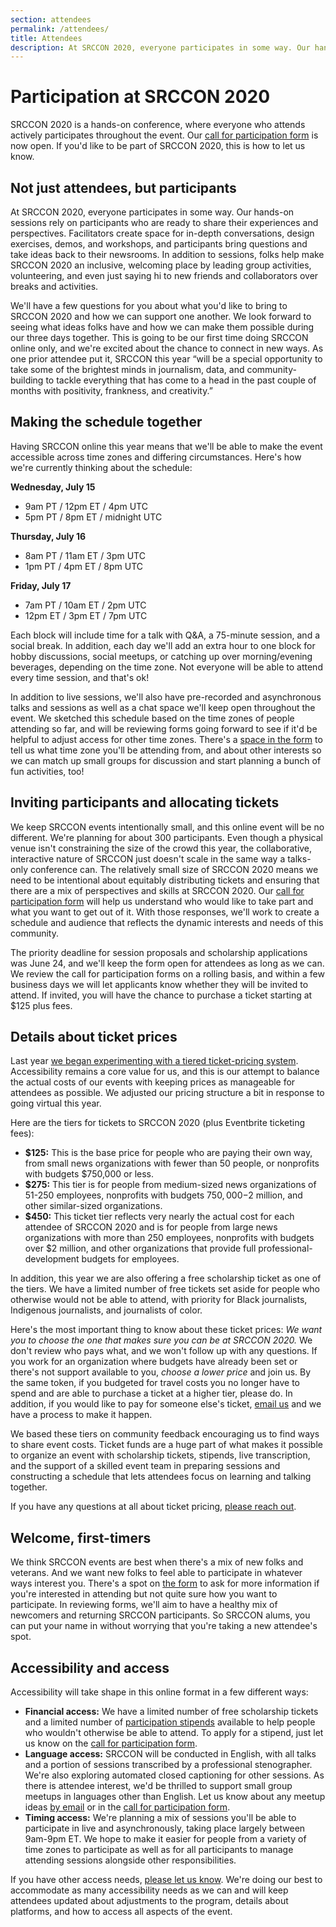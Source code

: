 ```yaml
---
section: attendees
permalink: /attendees/
title: Attendees
description: At SRCCON 2020, everyone participates in some way. Our hands-on sessions rely on participants who are ready to share their experiences and perspectives.
---
```


# Participation at SRCCON 2020

SRCCON 2020 is a hands-on conference, where everyone who attends actively participates throughout the event. Our [call for participation form](/participation/form) is now open. If you'd like to be part of SRCCON 2020, this is how to let us know.

## Not just attendees, but participants

At SRCCON 2020, everyone participates in some way. Our hands-on sessions rely on participants who are ready to share their experiences and perspectives. Facilitators create space for in-depth conversations, design exercises, demos, and workshops, and participants bring questions and take ideas back to their newsrooms. In addition to sessions, folks help make SRCCON 2020 an inclusive, welcoming place by leading group activities, volunteering, and even just saying hi to new friends and collaborators over breaks and activities.

We'll have a few questions for you about what you'd like to bring to SRCCON 2020 and how we can support one another. We look forward to seeing what ideas folks have and how we can make them possible during our three days together. This is going to be our first time doing SRCCON online only, and we're excited about the chance to connect in new ways. As one prior attendee put it, SRCCON this year “will be a special opportunity to take some of the brightest minds in journalism, data, and community-building to tackle everything that has come to a head in the past couple of months with positivity, frankness, and creativity.”

<span id="schedule"></span>

## Making the schedule together

Having SRCCON online this year means that we'll be able to make the event accessible across time zones and differing circumstances. Here's how we're currently thinking about the schedule:

**Wednesday, July 15**  
* 9am PT / 12pm ET / 4pm UTC
* 5pm PT / 8pm ET / midnight UTC

**Thursday, July 16**  
* 8am PT / 11am ET / 3pm UTC
* 1pm PT / 4pm ET / 8pm UTC

**Friday, July 17**  
* 7am PT / 10am ET / 2pm UTC
* 12pm ET / 3pm ET / 7pm UTC

Each block will include time for a talk with Q&A, a 75-minute session, and a social break. In addition, each day we'll add an extra hour to one block for hobby discussions, social meetups, or catching up over morning/evening beverages, depending on the time zone. Not everyone will be able to attend every time session, and that's ok! 

In addition to live sessions, we'll also have pre-recorded and asynchronous talks and sessions as well as a chat space we'll keep open throughout the event. We sketched this schedule based on the time zones of people attending so far, and will be reviewing forms going forward to see if it'd be helpful to adjust access for other time zones. There's a [space in the form](/participation/form) to tell us what time zone you'll be attending from, and about other interests so we can match up small groups for discussion and start planning a bunch of fun activities, too!

## Inviting participants and allocating tickets

We keep SRCCON events intentionally small, and this online event will be no different. We're planning for about 300 participants. Even though a physical venue isn't constraining the size of the crowd this year, the collaborative, interactive nature of SRCCON just doesn't scale in the same way a talks-only conference can. The relatively small size of SRCCON 2020 means we need to be intentional about equitably distributing tickets and ensuring that there are a mix of perspectives and skills at SRCCON 2020. Our [call for participation form](/participation/form) will help us understand who would like to take part and what you want to get out of it. With those responses, we'll work to create a schedule and audience that reflects the dynamic interests and needs of this community.

The priority deadline for session proposals and scholarship applications was June 24, and we'll keep the form open for attendees as long as we can. We review the call for participation forms on a rolling basis, and within a few business days we will let applicants know whether they will be invited to attend. If invited, you will have the chance to purchase a ticket starting at $125 plus fees.

<span id="tickets"></span>

## Details about ticket prices

Last year [we began experimenting with a tiered ticket-pricing system](https://opennews.org/blog/srccon-2019-launch). Accessibility remains a core value for us, and this is our attempt to balance the actual costs of our events with keeping prices as manageable for attendees as possible. We adjusted our pricing structure a bit in response to going virtual this year.

Here are the tiers for tickets to SRCCON 2020 (plus Eventbrite ticketing fees):

* **$125:** This is the base price for people who are paying their own way, from small news organizations with fewer than 50 people, or nonprofits with budgets $750,000 or less.
* **$275:** This tier is for people from medium-sized news organizations of 51-250 employees, nonprofits with budgets $750,000-$2 million, and other similar-sized organizations.
* **$450:** This ticket tier reflects very nearly the actual cost for each attendee of SRCCON 2020 and is for people from large news organizations with more than 250 employees, nonprofits with budgets over $2 million, and other organizations that provide full professional-development budgets for employees.

In addition, this year we are also offering a free scholarship ticket as one of the tiers. We have a limited number of free tickets set aside for people who otherwise would not be able to attend, with priority for Black journalists, Indigenous journalists, and journalists of color.

Here's the most important thing to know about these ticket prices: _We want you to choose the one that makes sure you can be at SRCCON 2020._ We don't review who pays what, and we won't follow up with any questions. If you work for an organization where budgets have already been set or there's not support available to you, _choose a lower price_ and join us. By the same token, if you budgeted for travel costs you no longer have to spend and are able to purchase a ticket at a higher tier, please do. In addition, if you would like to pay for someone else's ticket, [email us](mailto:erika@opennews.org) and we have a process to make it happen.

We based these tiers on community feedback encouraging us to find ways to share event costs. Ticket funds are a huge part of what makes it possible to organize an event with scholarship tickets, stipends, live transcription, and the support of a skilled event team in preparing sessions and constructing a schedule that lets attendees focus on learning and talking together.

If you have any questions at all about ticket pricing, [please reach out](mailto:srccon@opennews.org).

## Welcome, first-timers

We think SRCCON events are best when there's a mix of new folks and veterans. And we want new folks to feel able to participate in whatever ways interest you. There's a spot on [the form](/participation/form) to ask for more information if you're interested in attending but not quite sure how you want to participate. In reviewing forms, we'll aim to have a healthy mix of newcomers and returning SRCCON participants. So SRCCON alums, you can put your name in without worrying that you're taking a new attendee's spot.

## Accessibility and access

Accessibility will take shape in this online format in a few different ways:
 
 * **Financial access:** We have a limited number of free scholarship tickets and a limited number of [participation stipends](/scholarships) available to help people who wouldn't otherwise be able to attend. To apply for a stipend, just let us know on the [call for participation form](/participation/form). 
 * **Language access:** SRCCON will be conducted in English, with all talks and a portion of sessions transcribed by a professional stenographer. We're also exploring automated closed captioning for other sessions. As there is attendee interest, we'd be thrilled to support small group meetups in languages other than English. Let us know about any meetup ideas [by email](mailto:srccon@opennews.org) or in the [call for participation form](/participation/form).
 * **Timing access:** We're planning a mix of sessions you'll be able to participate in live and asynchronously, taking place largely between 9am-9pm ET. We hope to make it easier for people from a variety of time zones to participate as well as for all participants to manage attending sessions alongside other responsibilities.
 
If you have other access needs, [please let us know](mailto:srccon@opennews.org). We're doing our best to accommodate as many accessibility needs as we can and will keep attendees updated about adjustments to the program, details about platforms, and how to access all aspects of the event.
